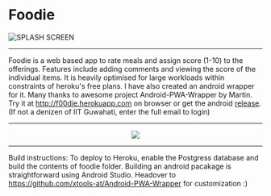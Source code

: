 # Foodie
![SPLASH SCREEN](https://user-images.githubusercontent.com/45873379/69014522-3453f400-09b1-11ea-90a0-cd3d9e6486f2.jpg)

---
Foodie is a web based app to rate meals and assign score (1-10) to the offerings. Features include adding comments and viewing the score of the individual items. It is heavily optimised for large workloads within constraints of heroku's free plans.
I have also created an android wrapper for it. Many thanks to awesome project Android-PWA-Wrapper by Martin.
Try it at http://f00die.herokuapp.com on browser or get the android [release](https://github.com/tejasvi/foodie/releases/download/1.0/foodie.apk). (If not a denizen of IIT Guwahati, enter the full email to login)

------


<p align="center"><a href="https://www.youtube.com/watch?v=_VNRYKyP1XU"><img src=https://user-images.githubusercontent.com/45873379/69014982-8f87e580-09b5-11ea-8529-3684ddc0817b.gif></a>
  
---
Build instructions:
To deploy to Heroku, enable the Postgress database and build the contents of foodie folder.
Building an android pacakage is straightforward using Android Studio. Headover to https://github.com/xtools-at/Android-PWA-Wrapper for customization :)
